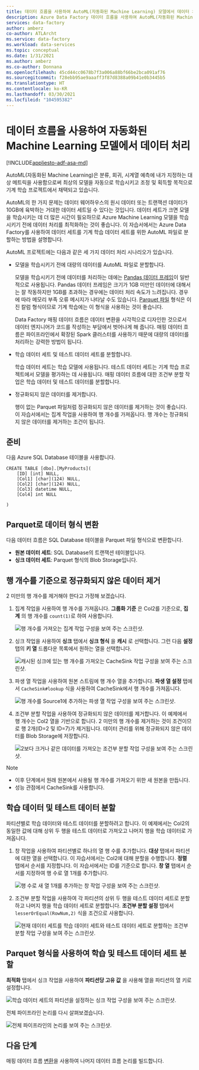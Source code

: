 ```yaml
---
title: 데이터 흐름을 사용하여 AutoML(자동화된 Machine Learning) 모델에서 데이터 처리
description: Azure Data Factory 데이터 흐름을 사용하여 AutoML(자동화된 Machine Learning) 모델에서 데이터를 처리하는 방법을 알아봅니다.
services: data-factory
author: amberz
co-author: ATLArcht
ms.service: data-factory
ms.workload: data-services
ms.topic: conceptual
ms.date: 1/31/2021
ms.author: amberz
ms.co-author: Donnana
ms.openlocfilehash: 45cd44cc0678b7f3a006a88bf66be2bca091af76
ms.sourcegitcommit: f28ebb95ae9aaaff3f87d8388a09b41e0b3445b5
ms.translationtype: HT
ms.contentlocale: ko-KR
ms.lasthandoff: 03/30/2021
ms.locfileid: "104595382"
---
```

# <a name="process-data-from-automated-machine-learning-models-by-using-data-flows"></a>데이터 흐름을 사용하여 자동화된 Machine Learning 모델에서 데이터 처리

[!INCLUDE[appliesto-adf-asa-md](includes/appliesto-adf-asa-md.md)]

AutoML(자동화된 Machine Learning)은 분류, 회귀, 시계열 예측에 내가 지정하는 대상 메트릭을 사용함으로써 최상의 모델을 자동으로 학습시키고 조정 및 획득할 목적으로 기계 학습 프로젝트에서 채택되고 있습니다.

AutoML의 한 가지 문제는 데이터 웨어하우스의 원시 데이터 또는 트랜잭션 데이터가 10GB에 육박하는 거대한 데이터 세트일 수 있다는 것입니다. 데이터 세트가 크면 모델을 학습시키는 데 더 많은 시간이 필요하므로 Azure Machine Learning 모델을 학습시키기 전에 데이터 처리를 최적화하는 것이 좋습니다. 이 자습서에서는 Azure Data Factory를 사용하여 데이터 세트를 기계 학습 데이터 세트를 위한 AutoML 파일로 분할하는 방법을 설명합니다.

AutoML 프로젝트에는 다음과 같은 세 가지 데이터 처리 시나리오가 있습니다.

* 모델을 학습시키기 전에 대량의 데이터를 AutoML 파일로 분할합니다.

     모델을 학습시키기 전에 데이터를 처리하는 데에는 [Pandas 데이터 프레임](https://pandas.pydata.org/pandas-docs/stable/getting_started/overview.html)이 일반적으로 사용됩니다. Pandas 데이터 프레임은 크기가 1GB 미만인 데이터에 대해서는 잘 작동하지만 1GB를 초과하는 경우에는 데이터 처리 속도가 느려집니다. 경우에 따라 메모리 부족 오류 메시지가 나타날 수도 있습니다. [Parquet 파일](https://parquet.apache.org/) 형식은 이진 칼럼 형식이므로 기계 학습에는 이 형식을 사용하는 것이 좋습니다.
    
     Data Factory 매핑 데이터 흐름은 데이터 변환을 시각적으로 디자인한 것으로서 데이터 엔지니어가 코드를 작성하는 부담에서 벗어나게 해 줍니다. 매핑 데이터 흐름은 파이프라인에서 확장된 Spark 클러스터를 사용하기 때문에 대량의 데이터를 처리하는 강력한 방법이 됩니다.

* 학습 데이터 세트 및 테스트 데이터 세트를 분할합니다.
    
    학습 데이터 세트는 학습 모델에 사용됩니다. 테스트 데이터 세트는 기계 학습 프로젝트에서 모델을 평가하는 데 사용됩니다. 매핑 데이터 흐름에 대한 조건부 분할 작업은 학습 데이터 및 테스트 데이터를 분할합니다.

* 정규화되지 않은 데이터를 제거합니다.

    행이 없는 Parquet 파일처럼 정규화되지 않은 데이터를 제거하는 것이 좋습니다. 이 자습서에서는 집계 작업을 사용하여 행 개수를 가져옵니다. 행 개수는 정규화되지 않은 데이터를 제거하는 조건이 됩니다.

## <a name="preparation"></a>준비

다음 Azure SQL Database 테이블을 사용합니다.

```
CREATE TABLE [dbo].[MyProducts](
    [ID] [int] NULL,
    [Col1] [char](124) NULL,
    [Col2] [char](124) NULL,
    [Col3] datetime NULL,
    [Col4] int NULL

) 

```

## <a name="convert-data-format-to-parquet"></a>Parquet로 데이터 형식 변환

다음 데이터 흐름은 SQL Database 테이블을 Parquet 파일 형식으로 변환합니다.

- **원본 데이터 세트**: SQL Database의 트랜잭션 테이블입니다.
- **싱크 데이터 세트**: Parquet 형식의 Blob Storage입니다.

## <a name="remove-unqualified-data-based-on-row-count"></a>행 개수를 기준으로 정규화되지 않은 데이터 제거

2 미만의 행 개수를 제거해야 한다고 가정해 보겠습니다.

1. 집계 작업을 사용하여 행 개수를 가져옵니다. **그룹화 기준** 은 Col2를 기준으로, **집계** 의 행 개수를 `count(1)`로 하여 사용합니다.

    ![행 개수를 가져오는 집계 작업 구성을 보여 주는 스크린샷.](./media/scenario-dataflow-process-data-aml-models/aggregate-activity-addrowcount.png)

1. 싱크 작업을 사용하여 **싱크** 탭에서 **싱크 형식** 을 **캐시** 로 선택합니다. 그런 다음 **설정** 탭의 **키 열** 드롭다운 목록에서 원하는 열을 선택합니다.

    ![캐시된 싱크에 있는 행 개수를 가져오는 CacheSink 작업 구성을 보여 주는 스크린샷.](./media/scenario-dataflow-process-data-aml-models/cachesink-activity-addrowcount.png)

1. 파생 열 작업을 사용하여 원본 스트림에 행 개수 열을 추가합니다. **파생 열 설정** 탭에서 `CacheSink#lookup` 식을 사용하여 CacheSink에서 행 개수를 가져옵니다.

    ![행 개수를 Source1에 추가하는 파생 열 작업 구성을 보여 주는 스크린샷.](./media/scenario-dataflow-process-data-aml-models/derived-column-activity-rowcount-source-1.png)

1. 조건부 분할 작업을 사용하여 정규화되지 않은 데이터를 제거합니다. 이 예제에서 행 개수는 Col2 열을 기반으로 합니다. 2 미만의 행 개수를 제거하는 것이 조건이므로 행 2개(ID=2 및 ID=7)가 제거됩니다. 데이터 관리를 위해 정규화되지 않은 데이터를 Blob Storage에 저장합니다.

    ![2보다 크거나 같은 데이터를 가져오는 조건부 분할 작업 구성을 보여 주는 스크린샷.](./media/scenario-dataflow-process-data-aml-models/conditionalsplit-greater-or-equal-than-2.png)

> [!NOTE]
>    * 이후 단계에서 원래 원본에서 사용될 행 개수를 가져오기 위한 새 원본을 만듭니다.
>    * 성능 관점에서 CacheSink를 사용합니다.

## <a name="split-training-data-and-test-data"></a>학습 데이터 및 테스트 데이터 분할

파티션별로 학습 데이터와 테스트 데이터를 분할하려고 합니다. 이 예제에서는 Col2의 동일한 값에 대해 상위 두 행을 테스트 데이터로 가져오고 나머지 행을 학습 데이터로 가져옵니다.

1. 창 작업을 사용하여 파티션별로 하나의 열 행 수를 추가합니다. **대상** 탭에서 파티션에 대한 열을 선택합니다. 이 자습서에서는 Col2에 대해 분할을 수행합니다. **정렬** 탭에서 순서를 지정합니다. 이 자습서에서는 ID를 기준으로 합니다. **창 열** 탭에서 순서를 지정하여 행 수로 열 1개를 추가합니다.

    ![행 수로 새 열 1개를 추가하는 창 작업 구성을 보여 주는 스크린샷.](./media/scenario-dataflow-process-data-aml-models/window-activity-add-row-number.png)

1. 조건부 분할 작업을 사용하여 각 파티션의 상위 두 행을 테스트 데이터 세트로 분할하고 나머지 행을 학습 데이터 세트로 분할합니다. **조건부 분할 설정** 탭에서 `lesserOrEqual(RowNum,2)` 식을 조건으로 사용합니다.

    ![현재 데이터 세트를 학습 데이터 세트와 테스트 데이터 세트로 분할하는 조건부 분할 작업 구성을 보여 주는 스크린샷.](./media/scenario-dataflow-process-data-aml-models/split-training-dataset-test-dataset.png)

## <a name="partition-the-training-and-test-datasets-with-parquet-format"></a>Parquet 형식을 사용하여 학습 및 테스트 데이터 세트 분할

**최적화** 탭에서 싱크 작업을 사용하여 **파티션당 고유 값** 을 사용해 열을 파티션의 열 키로 설정합니다.

![학습 데이터 세트의 파티션을 설정하는 싱크 작업 구성을 보여 주는 스크린샷.](./media/scenario-dataflow-process-data-aml-models/partition-training-dataset-sink.png)

전체 파이프라인 논리를 다시 살펴보겠습니다.

![전체 파이프라인의 논리를 보여 주는 스크린샷.](./media/scenario-dataflow-process-data-aml-models/entire-pipeline.png)

## <a name="next-steps"></a>다음 단계

매핑 데이터 흐름 [변환](concepts-data-flow-overview.md)을 사용하여 나머지 데이터 흐름 논리를 빌드합니다.
